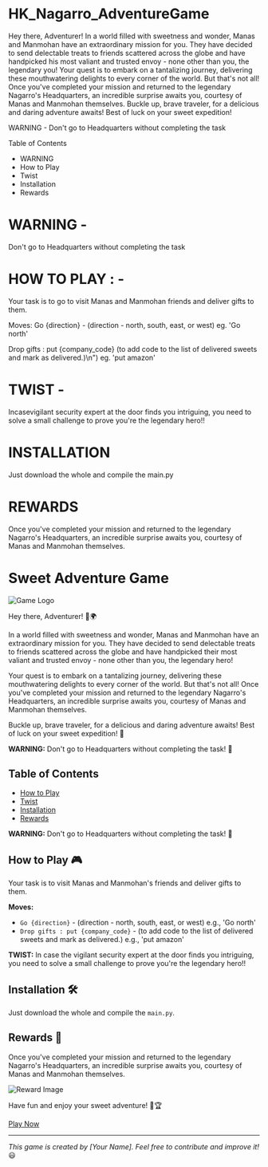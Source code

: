 # HK_Nagarro_AdventureGame

Hey there, Adventurer!
In a world filled with sweetness and wonder, Manas and Manmohan have an extraordinary mission for you.
They have decided to send delectable treats to friends scattered across the globe and
have handpicked his most valiant and trusted envoy - none other than you, the legendary you!
Your quest is to embark on a tantalizing journey, delivering these mouthwatering delights to every corner of the world.
But that's not all! Once you've completed your mission and returned to the legendary Nagarro's Headquarters,
an incredible surprise awaits you, courtesy of Manas and Manmohan themselves.
Buckle up, brave traveler, for a delicious and daring adventure awaits! Best of luck on your sweet expedition!

WARNING - Don't go to Headquarters without completing the task

Table of Contents
- WARNING
- How to Play
- Twist
- Installation
- Rewards

# WARNING - 

Don't go to Headquarters without completing the task

# HOW TO PLAY : -

Your task is to go to visit Manas and Manmohan friends and deliver gifts to them.

Moves: Go {direction} -  (direction - north, south, east, or west) 
	eg. 'Go north'

Drop gifts : put {company_code} (to add code to the list of delivered sweets and mark as delivered.)\n")
	     eg. 'put amazon'

# TWIST - 

Incasevigilant security expert at the door finds you intriguing, you need to solve a small challenge to prove you're the legendary hero!!

# INSTALLATION

Just download the whole and compile the main.py

# REWARDS

Once you've completed your mission and returned to the legendary Nagarro's Headquarters,
an incredible surprise awaits you, courtesy of Manas and Manmohan themselves.
# Sweet Adventure Game

![Game Logo](link-to-your-game-logo.png)

Hey there, Adventurer! 🍭🌍

In a world filled with sweetness and wonder, Manas and Manmohan have an extraordinary mission for you. They have decided to send delectable treats to friends scattered across the globe and have handpicked their most valiant and trusted envoy - none other than you, the legendary hero!

Your quest is to embark on a tantalizing journey, delivering these mouthwatering delights to every corner of the world. But that's not all! Once you've completed your mission and returned to the legendary Nagarro's Headquarters, an incredible surprise awaits you, courtesy of Manas and Manmohan themselves.

Buckle up, brave traveler, for a delicious and daring adventure awaits! Best of luck on your sweet expedition! 🚀

**WARNING:** Don't go to Headquarters without completing the task! 🚫

## Table of Contents

- [How to Play](#how-to-play)
- [Twist](#twist)
- [Installation](#installation)
- [Rewards](#rewards)

**WARNING:** Don't go to Headquarters without completing the task! 🚫

## How to Play 🎮

Your task is to visit Manas and Manmohan's friends and deliver gifts to them.

**Moves:** 
- `Go {direction}` - (direction - north, south, east, or west) e.g., 'Go north'
- `Drop gifts : put {company_code}` - (to add code to the list of delivered sweets and mark as delivered.) e.g., 'put amazon'

**TWIST:** In case the vigilant security expert at the door finds you intriguing, you need to solve a small challenge to prove you're the legendary hero!!

## Installation 🛠️

Just download the whole and compile the `main.py`.

## Rewards 🎁

Once you've completed your mission and returned to the legendary Nagarro's Headquarters, an incredible surprise awaits you, courtesy of Manas and Manmohan themselves.

![Reward Image](link-to-reward-image.png)

Have fun and enjoy your sweet adventure! 🍬🏆

[Play Now](https://github.com/HitainKakkar/HK_Nagarro_AdventureGame)

---

*This game is created by [Your Name]. Feel free to contribute and improve it!* 😃
